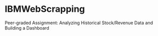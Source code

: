 # IBMWebScrapping
Peer-graded Assignment: Analyzing Historical Stock/Revenue Data and Building a Dashboard

